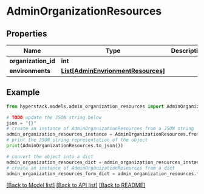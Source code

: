 # AdminOrganizationResources


## Properties

Name | Type | Description | Notes
------------ | ------------- | ------------- | -------------
**organization_id** | **int** |  | [optional] 
**environments** | [**List[AdminEnvrionmentResources]**](AdminEnvrionmentResources.md) |  | [optional] 

## Example

```python
from hyperstack.models.admin_organization_resources import AdminOrganizationResources

# TODO update the JSON string below
json = "{}"
# create an instance of AdminOrganizationResources from a JSON string
admin_organization_resources_instance = AdminOrganizationResources.from_json(json)
# print the JSON string representation of the object
print(AdminOrganizationResources.to_json())

# convert the object into a dict
admin_organization_resources_dict = admin_organization_resources_instance.to_dict()
# create an instance of AdminOrganizationResources from a dict
admin_organization_resources_form_dict = admin_organization_resources.from_dict(admin_organization_resources_dict)
```
[[Back to Model list]](../README.md#documentation-for-models) [[Back to API list]](../README.md#documentation-for-api-endpoints) [[Back to README]](../README.md)



